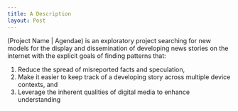 ```yaml
---
title: A Description
layout: Post
---
```


(Project Name \| Agendae) is an exploratory project searching for new models for the display and dissemination of developing news stories on the internet with the explicit goals of finding patterns that:

1. Reduce the spread of misreported facts and speculation, 
2. Make it easier to keep track of a developing story across multiple device contexts, and 
3. Leverage the inherent qualities of digital media to enhance understanding